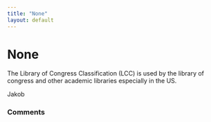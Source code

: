 ```yaml
---
title: "None"
layout: default
---
```

None
=====================
The Library of Congress Classification (LCC) is used by the library of
congress and other academic libraries especially in the US.

Jakob

### Comments ###



